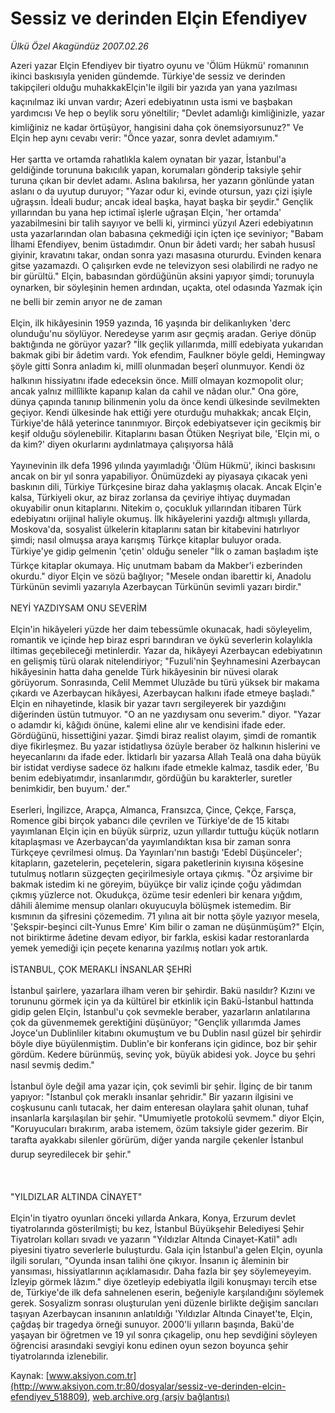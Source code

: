 # Sessiz ve derinden Elçin Efendiyev

*Ülkü Özel Akagündüz 2007.02.26*

<div class="pNewsDetailMainContent" itemprop="articleBody">
 Azeri yazar Elçin Efendiyev bir tiyatro oyunu ve 'Ölüm Hükmü' romanının ikinci baskısıyla yeniden gündemde. Türkiye'de sessiz ve derinden takipçileri olduğu muhakkakElçin'le ilgili bir yazıda yan yana yazılması kaçınılmaz iki unvan vardır; Azeri edebiyatının usta ismi ve başbakan yardımcısı Ve hep o beylik soru yöneltilir; "Devlet adamlığı kimliğinizle, yazar kimliğiniz ne kadar örtüşüyor, hangisini daha çok önemsiyorsunuz?" Ve Elçin hep aynı cevabı verir: "Önce yazar, sonra devlet adamıyım."
 <br/>
 <br/>
 Her şartta ve ortamda rahatlıkla kalem oynatan bir yazar, İstanbul'a geldiğinde torununa bakıcılık yapan, korumaları gönderip taksiyle şehir turuna çıkan bir devlet adamı. Aslına bakılırsa, her yazarın gönlünde yatan aslanı o da uyutup duruyor; "Yazar odur ki, evinde otursun, yazı çizi işiyle uğraşsın. İdeali budur; ancak ideal başka, hayat başka bir şeydir." Gençlik yıllarından bu yana hep ictimaî işlerle uğraşan Elçin, 'her ortamda' yazabilmesini bir talih sayıyor ve belli ki, yirminci yüzyıl Azeri edebiyatının usta yazarlarından olan babasına çekmediği için içten içe seviniyor; "Babam İlhami Efendiyev, benim üstadımdır. Onun bir âdeti vardı; her sabah hususî giyinir, kravatını takar, ondan sonra yazı masasına otururdu. Evinden kenara gitse yazamazdı. O çalışırken evde ne televizyon sesi olabilirdi ne radyo ne bir gürültü." Elçin, babasından gördüğünün aksini yapıyor şimdi; torunuyla oynarken, bir söyleşinin hemen ardından, uçakta, otel odasında Yazmak için ne belli bir zemin arıyor ne de zaman
 <br/>
 <br/>
 Elçin, ilk hikâyesinin 1959 yazında, 16 yaşında bir delikanlıyken 'derc olunduğu'nu söylüyor. Neredeyse yarım asır geçmiş aradan. Geriye dönüp baktığında ne görüyor yazar? "İlk geçlik yıllarımda, millî edebiyata yukarıdan bakmak gibi bir âdetim vardı. Yok efendim, Faulkner böyle geldi, Hemingway şöyle gitti Sonra anladım ki, millî olunmadan beşerî olunmuyor. Kendi öz halkının hissiyatını ifade edeceksin önce. Millî olmayan kozmopolit olur; ancak yalnız millîlikte kapanıp kalan da cahil ve nâdan olur." Ona göre, dünya çapında tanınıp bilinmenin yolu da önce kendi ülkesinde sevilmekten geçiyor. Kendi ülkesinde hak ettiği yere oturduğu muhakkak; ancak Elçin, Türkiye'de hâlâ yeterince tanınmıyor. Birçok edebiyatsever için gecikmiş bir keşif olduğu söylenebilir. Kitaplarını basan Ötüken Neşriyat bile, 'Elçin mi, o da kim?' diyen okurlarını aydınlatmaya çalışıyorsa hâlâ
 <br/>
 <br/>
 Yayınevinin ilk defa 1996 yılında yayımladığı 'Ölüm Hükmü', ikinci baskısını ancak on bir yıl sonra yapabiliyor. Önümüzdeki ay piyasaya çıkacak yeni baskının dili, Türkiye Türkçesine biraz daha yaklaşmış olacak. Ancak Elçin'e kalsa, Türkiyeli okur, az biraz zorlansa da çeviriye ihtiyaç duymadan okuyabilir onun kitaplarını. Nitekim o, çocukluk yıllarından itibaren Türk edebiyatını orijinal haliyle okumuş. İlk hikâyelerini yazdığı altmışlı yıllarda, Moskova'da, sosyalist ülkelerin kitaplarını satan bir kitabevini hatırlıyor şimdi; nasıl olmuşsa araya karışmış Türkçe kitaplar buluyor orada. Türkiye'ye gidip gelmenin 'çetin' olduğu seneler "İlk o zaman başladım işte Türkçe kitaplar okumaya. Hiç unutmam babam da Makber'i ezberinden okurdu." diyor Elçin ve sözü bağlıyor; "Mesele ondan ibarettir ki, Anadolu Türkünün sevimli yazarıyla Azerbaycan Türkünün sevimli yazarı birdir."
 <br/>
 <br/>
 NEYİ YAZDIYSAM ONU SEVERİM
 <br/>
 <br/>
 Elçin'in hikâyeleri yüzde her daim tebessümle okunacak, hadi söyleyelim, romantik ve içinde hep biraz espri barındıran ve öykü severlerin kolaylıkla iltimas geçebileceği metinlerdir. Yazar da, hikâyeyi Azerbaycan edebiyatının en gelişmiş türü olarak nitelendiriyor; "Fuzuli'nin Şeyhnamesini Azerbaycan hikâyesinin hatta daha genelde Türk hikâyesinin bir nüvesi olarak görüyorum. Sonrasında, Celil Memmet Uluzâde bu türü yüksek bir makama çıkardı ve Azerbaycan hikâyesi, Azerbaycan halkını ifade etmeye başladı." Elçin en nihayetinde, klasik bir yazar tavrı sergileyerek bir yazdığını diğerinden üstün tutmuyor. "O an ne yazdıysam onu severim." diyor. "Yazar o adamdır ki, kâğıdı önüne, kalemi eline alır ve kendisini ifade eder. Gördüğünü, hissettiğini yazar. Şimdi biraz realist olayım, şimdi de romantik diye fikirleşmez. Bu yazar istidatlıysa özüyle beraber öz halkının hislerini ve heyecanlarını da ifade eder. İktidarlı bir yazarsa Allah Tealâ ona daha büyük bir istidat verdiyse sadece öz halkını ifade etmekle kalmaz, tasdik eder, 'Bu benim edebiyatımdır, insanlarımdır, gördüğün bu karakterler, suretler benimkidir, ben buyum.' der."
 <br/>
 <br/>
 Eserleri, İngilizce, Arapça, Almanca, Fransızca, Çince, Çekçe, Farsça, Romence gibi birçok yabancı dile çevrilen ve Türkiye'de de 15 kitabı yayımlanan Elçin için en büyük sürpriz, uzun yıllardır tuttuğu küçük notların kitaplaşması ve Azerbaycan'da yayımlandıktan kısa bir zaman sonra Türkçeye çevrilmesi olmuş. Da Yayınları'nın bastığı 'Edebî Düşünceler'; kitapların, gazetelerin, peçetelerin, sigara paketlerinin kıyısına köşesine tutulmuş notların süzgeçten geçirilmesiyle ortaya çıkmış. "Öz arşivime bir bakmak istedim ki ne göreyim, büyükçe bir valiz içinde çoğu yâdımdan çıkmış yüzlerce not. Okudukça, özüme tesir edenleri bir kenara yığdım, dâhili âlemime mensup olanları okuyucuyla bölüşmek istemedim. Bir kısmının da şifresini çözemedim. 71 yılına ait bir notta şöyle yazıyor mesela, 'Şekspir-beşinci cilt-Yunus Emre' Kim bilir o zaman ne düşünmüşüm?" Elçin, not biriktirme âdetine devam ediyor, bir farkla, eskisi kadar restoranlarda yemek yemediği için peçete kenarına yazılmış notları yok artık.
 <br/>
 <br/>
 İSTANBUL, ÇOK MERAKLI İNSANLAR ŞEHRİ
 <br/>
 <br/>
 İstanbul şairlere, yazarlara ilham veren bir şehirdir. Bakü nasıldır? Kızını ve torununu görmek için ya da kültürel bir etkinlik için Bakü-İstanbul hattında gidip gelen Elçin, İstanbul'u çok sevmekle beraber, yazarların anlatılarına çok da güvenmemek gerektiğini düşünüyor; "Gençlik yıllarımda James Joyce'un Dublinliler kitabını okumuştum ve bu Dublin nasıl güzel bir şehirdir böyle diye büyülenmiştim. Dublin'e bir konferans için gidince, boz bir şehir gördüm. Kedere bürünmüş, sevinç yok, büyük abidesi yok. Joyce bu şehri nasıl sevmiş dedim."
 <br/>
 <br/>
 İstanbul öyle değil ama yazar için, çok sevimli bir şehir. İlginç de bir tanım yapıyor: "İstanbul çok meraklı insanlar şehridir." Bir yazarın ilgisini ve coşkusunu canlı tutacak, her daim enteresan olaylara şahit olunan, tuhaf insanlarla karşılaşılan bir şehir. "Umumiyetle protokolü sevmem." diyor Elçin, "Koruyucuları bırakırım, araba istemem, özüm taksiyle gider gezerim. Bir tarafta ayakkabı silenler görürüm, diğer yanda nargile çekenler İstanbul durup seyredilecek bir şehir."
 <br/>
 <br/>
 <br/>
 <br/>
 "YILDIZLAR ALTINDA CİNAYET"
 <br/>
 <br/>
 Elçin'in tiyatro oyunları önceki yıllarda Ankara, Konya, Erzurum devlet tiyatrolarında gösterilmişti; bu kez, İstanbul Büyükşehir Belediyesi Şehir Tiyatroları kolları sıvadı ve yazarın "Yıldızlar Altında Cinayet-Katil" adlı piyesini tiyatro severlerle buluşturdu. Gala için İstanbul'a gelen Elçin, oyunla ilgili soruları, "Oyunda insan talihi öne çıkıyor. İnsanın iç âleminin bir yansıması, hissiyatlarının açıklamasıdır. Daha fazla bir şey söylemeyeyim. İzleyip görmek lâzım." diye özetleyip edebiyatla ilgili konuşmayı tercih etse de, Türkiye'de ilk defa sahnelenen eserin, beğeniyle karşılandığını söylemek gerek. Sosyalizm sonrası oluşturulan yeni düzenle birlikte değişim sancıları taşıyan Azerbaycan insanının anlatıldığı 'Yıldızlar Altında Cinayet'te, Elçin, çağdaş bir tragedya örneği sunuyor. 2000'li yılların başında, Bakü'de yaşayan bir öğretmen ve 19 yıl sonra çıkagelip, onu hep sevdiğini söyleyen öğrencisi arasındaki sevgiyi konu edinen oyun sezon boyunca şehir tiyatrolarında izlenebilir.
 <br/>
</div>


Kaynak: [www.aksiyon.com.tr](http://www.aksiyon.com.tr:80/dosyalar/sessiz-ve-derinden-elcin-efendiyev_518809), [web.archive.org (arşiv bağlantısı)](http://web.archive.org/web/20150520232517/http://www.aksiyon.com.tr:80/dosyalar/sessiz-ve-derinden-elcin-efendiyev_518809)
